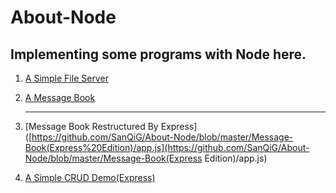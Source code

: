 # About-Node

## Implementing some programs with Node here.

1. [A Simple File Server](https://github.com/SanQiG/About-Node/blob/master/File-System/main.js)

2. [A Message Book](https://github.com/SanQiG/About-Node/blob/master/Message-Book/app.js)

   ---

3. [Message Book Restructured By Express]([https://github.com/SanQiG/About-Node/blob/master/Message-Book(Express%20Edition)/app.js](https://github.com/SanQiG/About-Node/blob/master/Message-Book(Express Edition)/app.js)

4. [A Simple CRUD Demo(Express)](https://github.com/SanQiG/About-Node/blob/master/CRUD/app.js)

